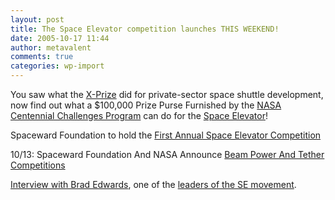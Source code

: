 ```yaml
---
layout: post
title: The Space Elevator competition launches THIS WEEKEND!
date: 2005-10-17 11:44
author: metavalent
comments: true
categories: wp-import
---
```

You saw what the <a href="http://www.xprize.org/">X-Prize</a> did for private-sector space shuttle development, now find out what a $100,000 Prize Purse Furnished by the <a href="http://biz.yahoo.com/bw/051012/125415.html?.v=1">NASA Centennial Challenges Program</a> can do for the <a href="http://www.elevator2010.org/">Space Elevator</a>!

Spaceward Foundation to hold the <a href="http://www.spaceref.com/news/viewpr.html?pid=17911">First Annual Space Elevator Competition</a>

10/13: Spaceward Foundation And NASA Announce <a href="http://www.spacedaily.com/news/energy-tech-05zzzzzzzb.html">Beam Power And Tether Competitions</a>

<a href="http://keithcu.com/wordpress/?p=17">Interview with Brad Edwards</a>, one of the <a href="http://en.wikipedia.org/wiki/Bradley_C._Edwards">leaders of the SE movement</a>.
